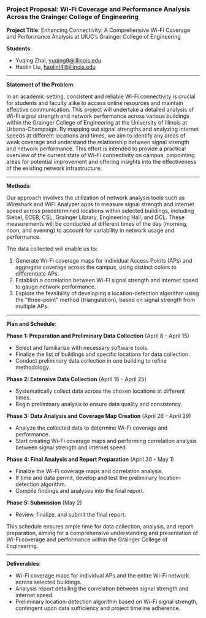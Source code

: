 ### Project Proposal: Wi-Fi Coverage and Performance Analysis Across the Grainger College of Engineering

**Project Title**: Enhancing Connectivity: A Comprehensive Wi-Fi Coverage and Performance Analysis at UIUC’s Grainger College of Engineering

**Students**:

- Yuqing Zhai, yuqing9@illinois.edu
- Haolin Liu, haolinl4@illinois.edu

------

**Statement of the Problem**:

In an academic setting, consistent and reliable Wi-Fi connectivity is  crucial for students and faculty alike to access online resources and  maintain effective communication. This project will undertake a detailed analysis of Wi-Fi signal strength and network performance across  various buildings within the Grainger College of Engineering at the  University of Illinois at Urbana-Champaign. By mapping out signal  strengths and analyzing internet speeds at different locations and  times, we aim to identify any areas of weak coverage and understand the  relationship between signal strength and network performance. This  effort is intended to provide a practical overview of the current state  of Wi-Fi connectivity on campus, pinpointing areas for potential  improvement and offering insights into the effectiveness of the existing network infrastructure.

------

**Methods**:

Our approach involves the utilization of network analysis tools such as Wireshark and WiFi Analyzer apps to measure signal strength and internet speed across predetermined locations within selected buildings, including Siebel, ECEB, CSL, Grainger Library, Engineering Hall, and DCL. These measurements will be conducted at different times of the day (morning, noon, and evening) to account for variability in network usage and performance.

The data collected will enable us to:

1. Generate Wi-Fi coverage maps for individual Access Points (APs) and aggregate coverage across the campus, using distinct colors to differentiate APs.
2. Establish a correlation between Wi-Fi signal strength and internet speed to gauge network performance.
3. Explore the feasibility of developing a location-detection algorithm using the "three-point" method (triangulation), based on signal strength from multiple APs.

------

**Plan and Schedule**:

**Phase 1: Preparation and Preliminary Data Collection** (April 8 - April 15)

- Select and familiarize with necessary software tools.
- Finalize the list of buildings and specific locations for data collection.
- Conduct preliminary data collection in one building to refine methodology.

**Phase 2: Extensive Data Collection** (April 16 - April 25)

- Systematically collect data across the chosen locations at different times.
- Begin preliminary analysis to ensure data quality and consistency.

**Phase 3: Data Analysis and Coverage Map Creation** (April 26 - April 29)

- Analyze the collected data to determine Wi-Fi coverage and performance.
- Start creating Wi-Fi coverage maps and performing correlation analysis between signal strength and internet speed.

**Phase 4: Final Analysis and Report Preparation** (April 30 - May 1)

- Finalize the Wi-Fi coverage maps and correlation analysis.
- If time and data permit, develop and test the preliminary location-detection algorithm.
- Compile findings and analyses into the final report.

**Phase 5: Submission** (May 2)

- Review, finalize, and submit the final report.

This schedule ensures ample time for data collection, analysis, and report preparation, aiming for a comprehensive understanding and presentation of Wi-Fi coverage and performance within the Grainger College of Engineering.

------

**Deliverables**:

- Wi-Fi coverage maps for individual APs and the entire Wi-Fi network across selected buildings.
- Analysis report detailing the correlation between signal strength and internet speed.
- Preliminary location-detection algorithm based on Wi-Fi signal strength, contingent upon data sufficiency and project timeline adherence.